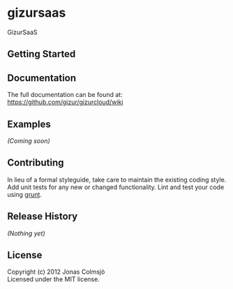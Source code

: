 # gizursaas

GizurSaaS

## Getting Started

## Documentation
The full documentation can be found at: https://github.com/gizur/gizurcloud/wiki


## Examples
_(Coming soon)_


## Contributing
In lieu of a formal styleguide, take care to maintain the existing coding style. Add unit tests for any new or changed functionality. Lint and test your code using [grunt](https://github.com/gruntjs/grunt).


## Release History
_(Nothing yet)_


## License
Copyright (c) 2012 Jonas Colmsjö  
Licensed under the MIT license.
